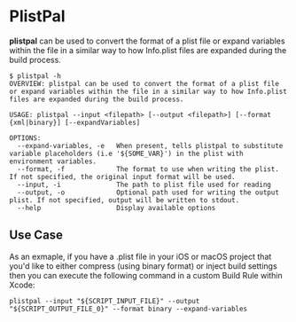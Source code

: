 # PlistPal

**plistpal** can be used to convert the format of a plist file or expand variables within the file in a similar way to how Info.plist files are expanded during the build process.

```
$ plistpal -h                                                                       
OVERVIEW: plistpal can be used to convert the format of a plist file or expand variables within the file in a similar way to how Info.plist files are expanded during the build process.

USAGE: plistpal --input <filepath> [--output <filepath>] [--format {xml|binary}] [--expandVariables]

OPTIONS:
  --expand-variables, -e   When present, tells plistpal to substitute variable placeholders (i.e '${SOME_VAR}') in the plist with environment variables.
  --format, -f             The format to use when writing the plist. If not specified, the original input format will be used.
  --input, -i              The path to plist file used for reading
  --output, -o             Optional path used for writing the output plist. If not specified, output will be written to stdout.
  --help                   Display available options
```

## Use Case

As an exmaple, if you have a .plist file in your iOS or macOS project that you'd like to either compress (using binary format) or inject build settings then you can execute the following command in a custom Build Rule within Xcode: 

```
plistpal --input "${SCRIPT_INPUT_FILE}" --output "${SCRIPT_OUTPUT_FILE_0}" --format binary --expand-variables 
```
